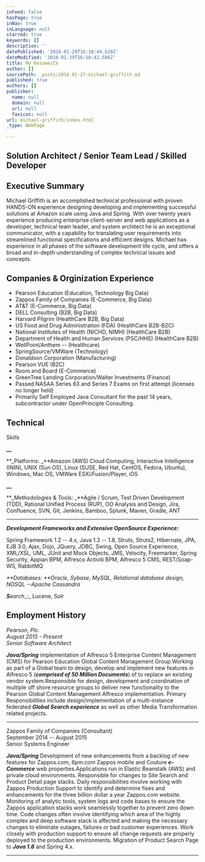 ```yaml
---
inFeed: false
hasPage: true
inNav: true
inLanguage: null
starred: true
keywords: []
description: ''
datePublished: '2016-01-29T16:10:44.620Z'
dateModified: '2016-01-29T16:10:42.586Z'
title: My Resume/CV
author: []
sourcePath: _posts/2016-01-27-michael-griffith.md
published: true
authors: []
publisher:
  name: null
  domain: null
  url: null
  favicon: null
url: michael-griffith/index.html
_type: WebPage

---
```

## Solution Architect / Senior Team Lead / Skilled Developer 

## Executive Summary

Michael Griffith is an accomplished technical professional with proven HANDS-ON experience designing developing and implementing successful solutions at Amazon scale using Java and Spring. With over twenty years experience producing enterprise client-server and web applications as a developer, technical team leader, and system architect he is an exceptional communicator, with a capability for translating user requirements into streamlined functional specifications and efficient designs. Michael has experience in all phases of the software development life cycle, and offers a broad and in-depth understanding of complex technical issues and concepts.

## Companies & Orginization Experience

* Pearson Education (Education, Technology Big Data) 
* Zappos Family of Companies (E-Commerce, Big Data) 
* AT&T (E-Commerce, Big Data) 
* DELL Consulting (B2B, Big Data) 
* Harvard Pilgrim (HealthCare B2B, Big Data) 
* US Food and Drug Administration (FDA) (HealthCare B2B-B2C)
* National Institutes of Health (NICHD, NIMH) (HealthCare B2B)
* Department of Health and Human Services (PSC/HHS) (HealthCare B2B) 
* WellPoint/Anthem -- (Healthcare) 
* SpringSource/VMWare (Technology) 
* Donaldson Corporation (Manufacturing) 
* Pearson VUE (B2C) 
* Room and Board (E-Commerce) 
* GreenTree Lending Corporation/Walter Investments (Finance)
* Passed NASAA Series 63 and Series 7 Exams on first attempt (licenses no longer held) 
* Primarily Self Employed Java Consultant for the past 14 years, subcontractor under OpenPrinciple Consulting.

## Technical
Skills

**__**

**_Platforms: _**Amazon (AWS)
Cloud Computing, Interactive Intelligence (ININ), UNIX (Sun OS), Linux (SUSE,
Red Hat, CentOS, Fedora, Ubuntu), Windows, Mac OS, VMWare ESXi/Fusion/Player,
iOS

**__**

**_Methodologies & Tools: _**Agile / Scrum, Test Driven
Development (TDD), Rational Unified Process (RUP), OO Analysis and Design,
Jira, Confluence, SVN, Git, Jenkins, Bamboo, Splunk, Maven, Gradle, ANT

****

**_Development
Frameworks and Extensive OpenSource
Experience:_**

Spring Framework 1.2 -- 4.x, Java 1.2 -- 1.8, Struts, Struts2, Hibernate, JPA, EJB 3.0,
Ajax, Dojo, JQuery, JDBC, Swing, Open Source Experience, XML/XSL, UML, JUnit
and Mock Objects, JMS, Velocity, Freemarker, Spring Security, Appian BPM,
Alfresco Activiti BPM, Alfresco 5 CMS, REST/Soap-WS, RabbitMQ

_**Databases: **Oracle,
Sybase, MySQL, Relational database design, NOSQL --Apache Cassandra_

**_S_**_earch__:_ Lucene, Solr

## Employment History

_Pearson, Plc.  
August 2015 - Present  
Senior Software Architect_

**_Java/Spring_**
implementation of Alfresco 5 Enterprise Content Management (CMS) for Pearson
Education Global Content Management Group.Working as part of a Global team to design, develop and implement new
features in Alfresco 5 (**_comprised of 50 Million Documents_**)
of to replace an existing vendor system.Responsible for design, development and coordination of multiple off
shore resource groups to deliver new functionality to the Pearson Global
Content Management Alfresco implementation. Primary Responsibilities include
design/implementation of a multi-instance federated **_Global Search experience_**
as well as other Media Transformation related projects.

****

Zappos
Family of Companies (Consultant)  
September 2014 -- August 2015  
Senior Systems Engineer

**_Java/Spring_**
Development of new enhancements from a backlog of new features for Zappos.com,
6pm.com Zappos mobile and Couture **_e-Commerce_** web properties.Applications run in Elastic Beanstalk (AWS)
and private cloud environments. Responsible for changes to Site Search and
Product Detail page stacks. Daily responsibilities involve working with Zappos
Production Support to identify and determine fixes and enhancements for the
three billion dollar a year Zappos.com website. Monitoring of analytic tools,
system logs and code bases to ensure the Zappos application stacks work
seamlessly together to prevent zero down time. Code changes often involve
identifying which area of the highly complex and deep software stack is
affected and making the necessary changes to eliminate outages, failures or bad
customer experiences. Work closely with production support to ensure all change
requests are properly deployed to the production environments. Migration of
Product Search Page to **_Java 1.8_** and Spring 4.x. 

****